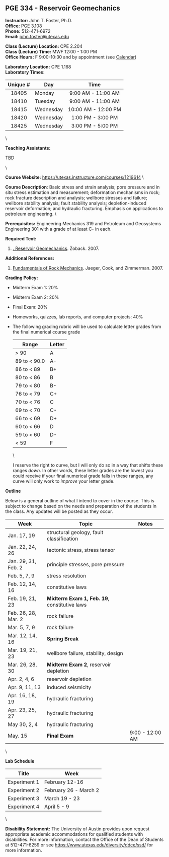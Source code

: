 <!--
.. title: Syllabus
.. slug: index
.. date: 2017-01-17 08:00:00 UTC-05:00
.. template: notitle.tmpl
.. description: PGE 334 - Reservoir Geomechanics syllabus page
-->

## PGE 334 - Reservoir Geomechanics 


**Instructor:** John T. Foster, Ph.D. \
**Office:** PGE 3.108 \
**Phone:** 512-471-6972 \
**Email:** [john.foster@utexas.edu](mailto:john.foster@utexas.com)


**Class (Lecture) Location:** CPE 2.204 \
**Class (Lecture) Time:** MWF 12:00 - 1:00 PM \
**Office Hours:** F 9:00-10:30 and by appointment (see <a href="http://johnfoster.pge.utexas.edu/calendar/" target="_blank">Calendar</a>)


**Laboratory Location:** CPE 1.168 \
**Laboratory Times:**


|Unique #| Day | Time |
|:------:|-----|:----:|
|18405 | Monday | 9:00 AM - 11:00 AM |
|18410 | Tuesday | 9:00 AM - 11:00 AM |
|18415 | Wednesday | 10:00 AM - 12:00 PM |
|18420 | Wednesday | 1:00 PM - 3:00 PM |
|18425 | Wednesday | 3:00 PM - 5:00 PM |

\


**Teaching Assistants:** 


TBD
<!--
#Chao Gao -- Email: [goachaosu at gmail.com](mailto:gaochaoseu@gmail.com) \
#Office Hours: Thursday 3-6 PM Bridgeway 306 
-->

\

**Course Website:** <https://utexas.instructure.com/courses/1219614> \


**Course Description**: Basic stress and strain analysis; pore pressure and in situ stress estimation and measurement; deformation mechanisms in rock; rock fracture description and analysis; wellbore stresses and failure; wellbore stability analysis; fault stability analysis; depletion-induced reservoir deformation; and hydraulic fracturing. Emphasis on applications to petroleum engineering. \


**Prerequisites:** Engineering Mechanics 319 and Petroleum and Geosystems Engineering 301 with a grade of at least C- in each.


**Required Text:**

1. <a href="https://www.amazon.com/Reservoir-Geomechanics-Mark-D-Zoback/dp/0521146194/ref=asap_bc?ie=UTF8" target="_blank">. Reservoir Geomechanics</a>. Zoback. 2007. 

**Additional References:**

1. <a href="http://www.amazon.com/Fundamentals-Rock-Mechanics-John-Jaeger/dp/0632057599/ref=pd_bxgy_b_img_z" target="_blank">Fundamentals of Rock Mechanics</a>. Jaeger, Cook, and Zimmerman. 2007.


**Grading Policy:**

 * Midterm Exam 1: 20%

 * Midterm Exam 2: 20%

 * Final Exam: 20%

 * Homeworks, quizzes, lab reports, and computer projects: 40%

 * The following grading rubric will be used to calculate letter grades from the final numerical course grade
   
    | Range | Letter |
    |-----------|--------|
    | > 90      | A      |
    | 89 to < 90.0 | A-  |
    | 86 to < 89 | B+    |
    | 80 to < 86 | B     |
    | 79 to < 80 | B-    |
    | 76 to < 79 | C+    |
    | 70 to < 76 | C     |
    | 69 to < 70 | C-    |
    | 66 to < 69 | D+    |
    | 60 to < 66 | D    |
    | 59 to < 60 | D-    |
    | < 59 | F    |
  
    \

    I reserve the right to curve, but I will only do so in a way that shifts these ranges *down*.  In other words, these letter grades are
    the lowest you could receive if your final numerical grade falls in these ranges, any curve will only work to *improve* your letter grade.


**Outline**

Below is a general outline of what I intend to cover in the course.  This is subject to change based on the needs and preparation of the students in the class.  Any updates will be posted as they occur.

| Week            | Topic               | Notes     |
|-----------------|---------------------|-----------|
| Jan. 17, 19     | structural geology, fault classification | |
| Jan. 22, 24, 26 | tectonic stress, stress tensor  | |
| Jan. 29, 31, Feb. 2    | principle stresses,  pore pressure | |
| Feb. 5, 7, 9  | stress resolution | |
| Feb. 12, 14, 16 | constitutive laws | |
| Feb. 19, 21, 23 | **Midterm Exam 1, Feb. 19**, constitutive laws | |
| Feb. 26, 28, Mar. 2       | rock failure | |
| Mar. 5, 7, 9     | rock failure | |
| Mar. 12, 14, 16     | **Spring Break** | |
| Mar. 19, 21, 23     | wellbore failure, stability, design | |
| Mar. 26, 28, 30  | **Midterm Exam 2**, reservoir depletion | |
| Apr. 2, 4, 6       | reservoir depletion | |
| Apr. 9, 11, 13       | induced seismicity | |
| Apr. 16, 18, 19    | hydraulic fracturing | |
| Apr. 23, 25, 27    | hydraulic fracturing | |
| May 30, 2, 4      | hydraulic fracturing | |
| May. 15         | **Final Exam** | 9:00 - 12:00 AM |

\

**Lab Schedule**

| Title       | Week |
|-------------|-------------------------|
|Experiment 1 | February 12-16 |
|Experiment 2| February 26 - March 2 |
|Experiment 3| March 19 - 23 | 
|Experiment 4| April 5 - 9 | 

\

**Disability Statement:** The University of Austin provides upon request appropriate academic accommodations for qualified students with disabilities. For more information, contact the Office of the Dean of Students at 512-471-6259 or see <a href="https://www.utexas.edu/diversity/ddce/ssd/" target="_blank">https://www.utexas.edu/diversity/ddce/ssd/</a> for more information.
